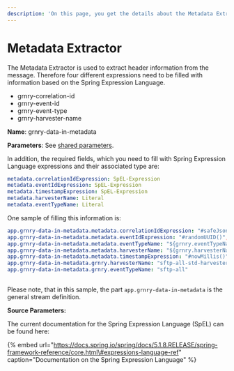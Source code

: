 ```yaml
---
description: 'On this page, you get the details about the Metadata Extractor'
---
```


# Metadata Extractor

The Metadata Extractor is used to extract header information from the message. Therefore four different expressions need to be filled with information based on the Spring Expression Language.

* grnry-correlation-id
* grnry-event-id
* grnry-event-type
* grnry-harvester-name

**Name**: grnry-data-in-metadata

**Parameters**: See [shared parameters](grnry-components-and-parameters.md).

In addition, the required fields, which you need to fill with Spring Expression Language expressions and their associated type are:

```yaml
metadata.correlationIdExpression: SpEL-Expression
metadata.eventIdExpression: SpEL-Expression
metadata.timestampExpression: SpEL-Expression
metadata.harvesterName: Literal
metadata.eventTypeName: Literal
```

One sample of filling this information is:

```yaml
app.grnry-data-in-metadata.metadata.correlationIdExpression: "#safeJsonPath(payload, 'kd_nr')?:'NO_CORRELATION_ID'",
app.grnry-data-in-metadata.metadata.eventIdExpression: "#randomUUID()",
app.grnry-data-in-metadata.metadata.eventTypeName: "${grnry.eventTypeName}",
app.grnry-data-in-metadata.metadata.harvesterName: "${grnry.harvesterName}",
app.grnry-data-in-metadata.metadata.timestampExpression: "#nowMillis()",
app.grnry-data-in-metadata.grnry.harvesterName: "sftp-all-std-harvester",
app.grnry-data-in-metadata.grnry.eventTypeName: "sftp-all"
  
```

Please note, that in this sample, the part `app.grnry-data-in-metadata` is the general stream definition.

**Source Parameters:**

The current documentation for the Spring Expression Language \(SpEL\) can be found here:

{% embed url="https://docs.spring.io/spring/docs/5.1.8.RELEASE/spring-framework-reference/core.html\#expressions-language-ref" caption="Documentation on the Spring Expression Language" %}

### 

